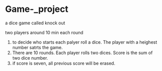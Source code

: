 # Game-_project
a dice game called knock out

two players around 10 min each round

1. to decide who starts each palyer roll a dice. The player with a heighest number satrts the game.
2. There are 10 rounds. Each player rolls two dices. Score is the sum of two dice number.
3. if score is seven, all previous score will be erased.

